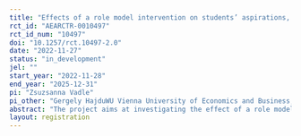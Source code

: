 ```yaml
---
title: "Effects of a role model intervention on students’ aspirations, motivation and education choices"
rct_id: "AEARCTR-0010497"
rct_id_num: "10497"
doi: "10.1257/rct.10497-2.0"
date: "2022-11-27"
status: "in_development"
jel: ""
start_year: "2022-11-28"
end_year: "2025-12-31"
pi: "Zsuzsanna Vadle"
pi_other: "Gergely HajduWU Vienna University of Economics and Business; Simone HaecklUniversity of Stavanger"
abstract: "The project aims at investigating the effect of a role model intervention on students' educational and career aspirations and choices. We focus on schools located in the rural are of Hungary. Students of these schools have a higher probability of being “Not in Education, Employment, or Training” after leaving school than students in the urban area. Potential reasons for the insufficient educational attainment are unrealistic expectations about the costs and benefits of education, insufficient information about potential educational paths, low self-confidence, and a lack of role models whose path students could follow. Our project provides these role models by organizing classroom visits of volunteers who share their careers and educational journey."
layout: registration
---
```


